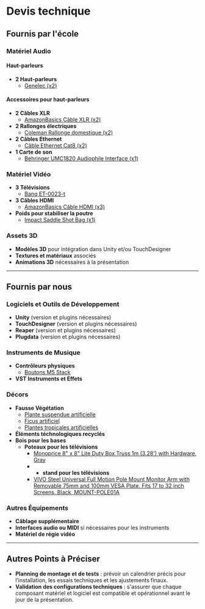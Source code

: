 # Devis technique

## Fournis par l'école

### Matériel Audio

#### Haut-parleurs
- **2 Haut-parleurs**  
  - [Genelec (x2)](https://a.co/d/1YUBLDe)

#### Accessoires pour haut-parleurs
- **2 Câbles XLR**  
  - [AmazonBasics Câble XLR (x2)](https://www.amazon.ca/AmazonBasics-C%C3%A2ble-microphone-m%C3%A2le-femelle/dp/B01JNLTTKS)
- **2 Rallonges électriques**  
  - [Coleman Rallonge domestique (x2)](https://www.amazon.ca/-/fr/Coleman-2611-Rallonge-domestique-broches/dp/B003RRWWCW)
- **2 Câbles Ethernet**  
  - [Câble Ethernet Cat8 (x2)](https://www.amazon.ca/C%C3%A2ble-Ethernet-Cat8-Gbit-000/dp/B089B1YVM7)
- **1 Carte de son**  
  - [Behringer UMC1820 Audiophile Interface (x1)](https://www.amazon.ca/-/fr/Behringer-UMC1820-Audiophile-Interface-pr%C3%A9amplificateurs/dp/B01EXI8Y9S)

### Matériel Vidéo
- **3 Télévisions**  
  - [Banq ET-0023-t]()
- **3 Câbles HDMI**  
  - [AmazonBasics Câble HDMI (x3)](https://www.amazon.ca/AmazonBasics-Compatible-Ethernet-retour-Nouvelles/dp/B014I8SIJY)
- **Poids pour stabiliser la poutre**  
  - [Impact Saddle Shot Bag (x1)](https://www.bhphotovideo.com/c/product/1731728-REG/impact_ssb_15_saddle_shot_bag_15.html)

### Assets 3D
- **Modèles 3D** pour intégration dans Unity et/ou TouchDesigner
- **Textures et matériaux** associés
- **Animations 3D** nécessaires à la présentation

---

## Fournis par nous

### Logiciels et Outils de Développement
- **Unity** (version et plugins nécessaires)
- **TouchDesigner** (version et plugins nécessaires)
- **Reaper** (version et plugins nécessaires)
- **Plugdata** (version et plugins nécessaires)

### Instruments de Musique
- **Contrôleurs physiques**  
  - [Boutons M5 Stack](https://m5stack.com/)
- **VST Instruments et Effets**  

### Décors
- **Fausse Végétation**  
  - [Plante suspendue artificielle](https://www.amazon.ca/-/fr/guirlandes-vignes-artificielles-feuilles-suspendre/dp/B088QC9H45/ref=sr_1_7?__mk_fr_CA=%C3%85M%C3%85%C5%BD%C3%95%C3%91&crid=2I5AZPMTL6L&dib=eyJ2IjoiMSJ9.cTKRtsU6QejhpHMS3jVizSfdgSRWIE4h9OxgXULw5IKU6PSSMD_PjTZZanOhGwCTUBwZ06XDilohsekzbJLEwHXfTu02YFjYGcAShrnhytMTSaZMh3MUGeQYF2NPX_DIENWkNU1eiuT1HHfCYZfiF8OKQu_3Q59Vxt7H9sR-uxKapmTJ6FsaBZbXzlpoHzbMRv-55Z3DV_jmwJLRuWE9s1zMy_KtDxl5duZC_nKINaD5BQV2XqiV-kjsHhkyOa-NR11pasZuPB0g3Pfrt8AnZ6cSUmXnODR8OZr7dSTCeATUCnT_0Wb7KRoS5Cmf8jVnd36QcT8G2xARk0V7eZiRMUDn7n2GctT5umMpgHUiiTj8FRfo397yg6HM7sjqUQE-2e5fEdVhknWWU8QbW1JivNky8Kqn-H1TiQ5xkAC4jT8_uQ4Ugp0rN9Ht4DpO1n0G.USSImex87OXq8ZUpjOiFe_K4tWE-myGYOXrbh57vnZs&dib_tag=se&keywords=fausse%2Bv%C3%A9g%C3%A9tation&qid=1737655459&sprefix=fausse%2Bv%C3%A9g%C3%A9tation%2Caps%2C79&sr=8-7&th=1)  
  - [Ficus artificiel ](https://www.amazon.ca/-/fr/guirlandes-vignes-artificielles-feuilles-suspendre/dp/B088QC9H45/ref=sr_1_7?__mk_fr_CA=%C3%85M%C3%85%C5%BD%C3%95%C3%91&crid=2I5AZPMTL6L&dib=eyJ2IjoiMSJ9.cTKRtsU6QejhpHMS3jVizSfdgSRWIE4h9OxgXULw5IKU6PSSMD_PjTZZanOhGwCTUBwZ06XDilohsekzbJLEwHXfTu02YFjYGcAShrnhytMTSaZMh3MUGeQYF2NPX_DIENWkNU1eiuT1HHfCYZfiF8OKQu_3Q59Vxt7H9sR-uxKapmTJ6FsaBZbXzlpoHzbMRv-55Z3DV_jmwJLRuWE9s1zMy_KtDxl5duZC_nKINaD5BQV2XqiV-kjsHhkyOa-NR11pasZuPB0g3Pfrt8AnZ6cSUmXnODR8OZr7dSTCeATUCnT_0Wb7KRoS5Cmf8jVnd36QcT8G2xARk0V7eZiRMUDn7n2GctT5umMpgHUiiTj8FRfo397yg6HM7sjqUQE-2e5fEdVhknWWU8QbW1JivNky8Kqn-H1TiQ5xkAC4jT8_uQ4Ugp0rN9Ht4DpO1n0G.USSImex87OXq8ZUpjOiFe_K4tWE-myGYOXrbh57vnZs&dib_tag=se&keywords=fausse%2Bv%C3%A9g%C3%A9tation&qid=1737655459&sprefix=fausse%2Bv%C3%A9g%C3%A9tation%2Caps%2C79&sr=8-7&th=1)  
  - [Plantes tropicales artificielles](https://www.amazon.ca/artificielles-suspendre-d%C3%A9coration-dint%C3%A9rieur-dext%C3%A9rieur/dp/B0CJRJF793/ref=sr_1_2_sspa?__mk_fr_CA=%C3%85M%C3%85%C5%BD%C3%95%C3%91&crid=1D3EN84WHDXWO&dib=eyJ2IjoiMSJ9.fF3Qrb1WtmsPOVAnW8Kw16-wyaKalAeDa8a4RmvJX_GgHGSAOnlyemg9jCu6NbJXs_HpgEC8stwYzf4jU6tiJb4D7W4q7DtEthhtuCPZ-9B8rr-nnLMKigdvhI_EOol7SRtxqdbCB-viHfHPke_4oAPdEn48w2JhxYGeJYh6vT5AJwObo4JohGNXngPEv9SNBRAiy4Ue5TbvpcCb55XUx-ZbvdU4P-auslhPvvcojr-II_c43LdligZLaSWUezeFCcPuxG9uoW5ry1Qujgi50306MAr70fNK_RVn2h6BLhw.uzIQJPUVHz7w_saqfFfdPlGBpsznUexNdbLJ9GUldPw&dib_tag=se&keywords=fausse%2Bplante&qid=1737655601&sprefix=fausse%2Bplante%2Caps%2C66&sr=8-2-spons&sp_csd=d2lkZ2V0TmFtZT1zcF9hdGY&th=1)
 - **Éléments téchnologiques recyclés** 
- **Bois pour les bases**  
  - **Poteaux pour les télévisions**  
    - [Monoprice 8" x 8" Lite Duty Box Truss 1m (3.28') with Hardware, Gray](https://www.amazon.ca/Stage-Right-Truss-3-28ft-Hardware/dp/B076HVBXL8/ref=asc_df_B076HVBXL8/?tag=googleshopc0c-20&linkCode=df0&hvadid=706828401332&hvpos=&hvnetw=g&hvrand=376354606448373898&hvpone=&hvptwo=&hvqmt=&hvdev=c&hvdvcmdl=&hvlocint=&hvlocphy=9000456&hvtargid=pla-826352190920&psc=1&mcid=ab968b4b48203dc0810218c347a42163&gad_source=1)
    -   - **stand pour les télévisions**  
    - [VIVO Steel Universal Full Motion Pole Mount Monitor Arm with Removable 75mm and 100mm VESA Plate, Fits 17 to 32 inch Screens, Black, MOUNT-POLE01A](https://www.amazon.ca/VIVO-Universal-Monitor-Removable-MOUNT-POLE01A/dp/B083F3RPRK/ref=sr_1_47?crid=1VQR4KELSF17C&dib=eyJ2IjoiMSJ9.0lQqciJcxCZyeSH_Y_4_nF0sqLaHlU_4ibGj4Z6wYcZuuMA3kayO2yshDtemcDuQKAQ9FKdI6tljqGLO_f5vs65dV3CDtIBxFwjk1QtiJnRzon-e_B3-AMbM97cwRsmgpPShhIZ8fgV-nzWt10RtydOgvIaTKrBrKPeySYZcvnM9FNpwMpB3n094UmMPXArCKv_gfbzBv-uEnbIL8FUsSpala_YLCWQg5nG6UjBympIoHy5ob8WjUGcGvOEOEj7CGkGe6BrDWvZ__SFQgQ5axChJXCFtcmMjWz1qCHyLcHcgZCDOsovnNDDtTqPLlwWRtg3KvDyty1vXNpa6KdNnShvSihF4LL6UbE2JiDONebk6291gKgqSiBdRaFS60qAzqEHlffZZCt0NYmq-q_Rc2h214T5s2zF3qsWHD6vba-7ukSTqU3DEQmAKfAQHLh18.DwYAjmISIlo0HZwS2IeoDa7GE2GWEQC8Ebfb7ZtZrx8&dib_tag=se&keywords=tv%2Bstand%2Bfor%2Bpole&qid=1737919029&sprefix=tv%2Bstand%2Bfor%2Bpole%2Caps%2C83&sr=8-47&th=1) 

### Autres Équipements
- **Câblage supplémentaire**  
- **Interfaces audio ou MIDI** si nécessaires pour les instruments  
- **Matériel de régie vidéo**

---

## Autres Points à Préciser
- **Planning de montage et de tests** : prévoir un calendrier précis pour l’installation, les essais techniques et les ajustements finaux.  
- **Validation des configurations techniques** : s'assurer que chaque composant matériel et logiciel est compatible et opérationnel avant le jour de la présentation.  

